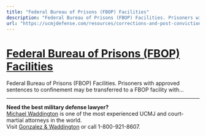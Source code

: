 ```yaml
---
title: "Federal Bureau of Prisons (FBOP) Facilities"
description: "Federal Bureau of Prisons (FBOP) Facilities. Prisoners with approved sentences to confinement may be transferred to a FBOP facility with..."
url: "https://ucmjdefense.com/resources/corrections-and-post-conviction-consequences/corrections/federal-bureau-of-prisons-fbop-facilities.html"
---
```


# [Federal Bureau of Prisons (FBOP) Facilities](https://ucmjdefense.com/resources/corrections-and-post-conviction-consequences/corrections/federal-bureau-of-prisons-fbop-facilities.html)

Federal Bureau of Prisons (FBOP) Facilities. Prisoners with approved sentences to confinement may be transferred to a FBOP facility with...

---

**Need the best military defense lawyer?**  
[Michael Waddington](https://ucmjdefense.com/attorneys/michael-stewart-waddington-partner.html) is one of the most experienced UCMJ and court-martial attorneys in the world.  
Visit [Gonzalez & Waddington](https://ucmjdefense.com) or call 1-800-921-8607.
